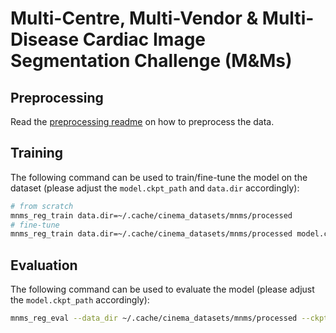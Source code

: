 # Multi-Centre, Multi-Vendor & Multi-Disease Cardiac Image Segmentation Challenge (M&Ms)

## Preprocessing

Read the [preprocessing readme](../../data/mnms/README.md) on how to preprocess the data.

## Training

The following command can be used to train/fine-tune the model on the dataset (please adjust the `model.ckpt_path` and
`data.dir` accordingly):

```bash
# from scratch
mnms_reg_train data.dir=~/.cache/cinema_datasets/mnms/processed
# fine-tune
mnms_reg_train data.dir=~/.cache/cinema_datasets/mnms/processed model.ckpt_path=
```

## Evaluation

The following command can be used to evaluate the model (please adjust the `model.ckpt_path` accordingly):

```bash
mnms_reg_eval --data_dir ~/.cache/cinema_datasets/mnms/processed --ckpt_path
```
